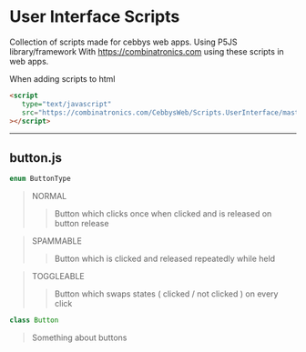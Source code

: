 # User Interface Scripts

Collection of scripts made for cebbys web apps. Using P5JS library/framework
With https://combinatronics.com using these scripts in web apps.

When adding scripts to html
```html
<script
   type="text/javascript"
   src="https://combinatronics.com/CebbysWeb/Scripts.UserInterface/master/<file>.js"
></script>
```
---
## button.js
```java
enum ButtonType
```
> NORMAL
> > Button which clicks once when clicked and is released on button release

> SPAMMABLE
> > Button which is clicked and released repeatedly while held

> TOGGLEABLE
> > Button which swaps states ( clicked / not clicked ) on every click

```java
class Button
```
> Something about buttons
